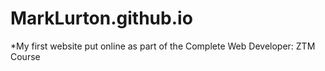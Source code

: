 # MarkLurton.github.io

*My first website put online as part of the Complete Web Developer: ZTM Course
